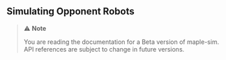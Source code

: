 ## Simulating Opponent Robots
> ⚠️ **Note**
>
> You are reading the documentation for a Beta version of maple-sim. API references are subject to change in future versions.


